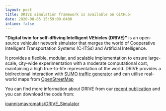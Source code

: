 ```yaml
---
layout: post
title: DRIVE simulation framework is available on GitHub!
date: 2020-08-05 15:59:00-0400
inline: false
---
```



**"Digital twin for self-dRiving Intelligent VEhicles (DRIVE)"** is an open-source vehicular network simulator that merges the world of Cooperative Intelligent Transportation Systems (C-ITSs) and Artificial Intelligence.

It provides a flexible, modular, and scalable implementation to ensure large-scale, city-wide experimentation with a moderate computational cost, maintaining a high true-to-life representation of the world. DRIVE provides a bidirectional interaction with [SUMO traffic generator](https://www.dlr.de/ts/en/desktopdefault.aspx/tabid-9883/16931_read-41000/) and can utilise real-world maps from [OpenStreetMap](https://www.openstreetmap.org/)

You can find more information about DRIVE from our [recent publication](/assets/pdf/publications/driveSimulator.pdf) and you can download the code from:

<a class="github-button" href="https://github.com/ioannismavromatis/DRIVE_Simulator"
   data-icon="octicon-star" data-show-count="true"
   aria-label="Star ioannismavromatis/DRIVE_Simulator on GitHub">ioannismavromatis/DRIVE_Simulator</a>